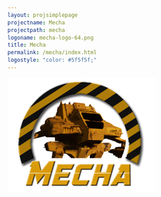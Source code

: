 ```yaml
---
layout: projsimplepage
projectname: Mecha
projectpath: mecha
logoname: mecha-logo-64.png
title: Mecha
permalink: /mecha/index.html
logostyle: "color: #5f5f5f;"
---
```


![ ](/resources/images/mecha-logo-256-soft.png)

<span id="readmebox"></span>

<script src="/resources/js/markdown.min.js"></script>
<script src="/resources/js/setlicense.js"></script>
<script>
  setContent(
    "readmebox",
    "https://api.github.com/repos/storm-enroute/mecha/contents/README.md",
    null,
    "md")
</script>
